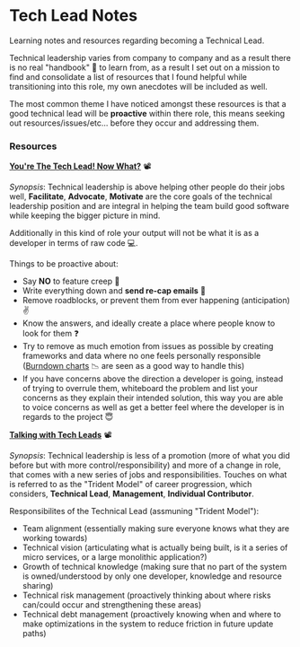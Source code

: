 # Tech Lead Notes

Learning notes and resources regarding becoming a Technical Lead.

Technical leadership varies from company to company and as a result there is no real "handbook" 📔 to learn from, as a result I set out on a mission to find and consolidate a list of resources that I found helpful while transitioning into this role, my own anecdotes will be included as well.

The most common theme I have noticed amongst these resources is that a good technical lead will be **proactive** within there role, this means seeking out resources/issues/etc... before they occur and addressing them.

### Resources

**[You're The Tech Lead! Now What?](https://www.youtube.com/watch?v=muls9BogsVQ)** 📽

_Synopsis_: Technical leadership is above helping other people do their jobs well, **Facilitate**, **Advocate**, **Motivate** are the core goals of the technical leadership position and are integral in helping the team build good software while keeping the bigger picture in mind.

Additionally in this kind of role your output will not be what it is as a developer in terms of raw code 💻.

Things to be proactive about:
- Say **NO** to feature creep 🙈
- Write everything down and **send re-cap emails** 📨
- Remove roadblocks, or prevent them from ever happening (anticipation) ✌
- Know the answers, and ideally create a place where people know to look for them ❓
- Try to remove as much emotion from issues as possible by creating frameworks and data where no one feels personally responsible ([Burndown charts](https://www.atlassian.com/agile/tutorials/burndown-charts) 📉 are seen as a good way to handle this)
- If you have concerns above the direction a developer is going, instead of trying to overrule them, whiteboard the problem and list your concerns as they explain their intended solution, this way you are able to voice concerns as well as get a better feel where the developer is in regards to the project 😇

**[Talking with Tech Leads](https://www.youtube.com/watch?v=V_sRgLpt_n0)** 📽

_Synopsis_: Technical leadership is less of a promotion (more of what you did before but with more control/responsibility) and more of a change in role, that comes with a new series of jobs and responsibilities. Touches on what is referred to as the "Trident Model" of career progression, which considers, **Technical Lead**, **Management**, **Individual Contributor**.

Responsibilites of the Technical Lead (assmuning "Trident Model"):
- Team alignment (essentially making sure everyone knows what they are working towards)
- Technical vision (articulating what is actually being built, is it a series of micro services, or a large monolithic application?)
- Growth of technical knowledge (making sure that no part of the system is owned/understood by only one developer, knowledge and resource sharing)
- Technical risk management (proactively thinking about where risks can/could occur and strengthening these areas)
- Technical debt management (proactively knowing when and where to make optimizations in the system to reduce friction in future update paths)
